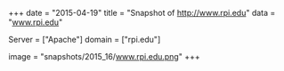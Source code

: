 
+++
date = "2015-04-19"
title = "Snapshot of http://www.rpi.edu"
data = "www.rpi.edu"

Server = ["Apache"]
domain = ["rpi.edu"]

  image = "snapshots/2015_16/www.rpi.edu.png"
+++
#
